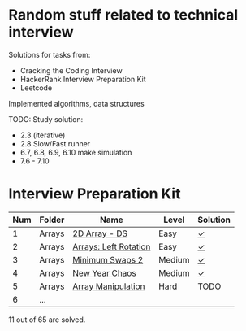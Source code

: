 # Random stuff related to technical interview

Solutions for tasks from:

- Cracking the Coding Interview
- HackerRank Interview Preparation Kit
- Leetcode

Implemented algorithms, data structures

TODO:
Study solution:

- 2.3 (iterative)
- 2.8 Slow/Fast runner
- 6.7, 6.8, 6.9, 6.10 make simulation
- 7.6 - 7.10

# Interview Preparation Kit

| Num | Folder | Name                                                                                     | Level  | Solution                                                        |
| --- | ------ | ---------------------------------------------------------------------------------------- | ------ | --------------------------------------------------------------- |
| 1   | Arrays | [2D Array - DS](https://www.hackerrank.com/challenges/2d-array/)                         | Easy   | [✓](interview-preparation-kit/arrays/1.2d-array-ds.go)          |
| 2   | Arrays | [Arrays: Left Rotation](https://www.hackerrank.com/challenges/ctci-array-left-rotation/) | Easy   | [✓](interview-preparation-kit/arrays/2.arrays-left-rotation.go) |
| 3   | Arrays | [Minimum Swaps 2](https://www.hackerrank.com/challenges/minimum-swaps-2/)                | Medium | [✓](interview-preparation-kit/arrays/3.minimum-swaps-2.go)      |
| 4   | Arrays | [New Year Chaos](https://www.hackerrank.com/challenges/new-year-chaos/)                  | Medium | [✓](interview-preparation-kit/arrays/4.new-year-chaos.go)       |
| 5   | Arrays | [Array Manipulation](www.hackerrank.com/challenges/crush/)                               | Hard   | TODO                                                            |
| 6   | ...    |                                                                                          |        |                                                                 |

11 out of 65 are solved.
